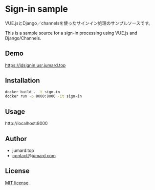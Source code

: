 # Sign-in sample

VUE.jsとDjango／channelsを使ったサインイン処理のサンプルソースです。
 
This is a sample source for a sign-in processing using VUE.js and Django/Channels.

## Demo
 
https://jdsignin.usr.jumard.top
 
 
## Installation
  
```bash
docker build . -t sign-in
docker run -p 8000:8000 -it sign-in
```
 
## Usage
 
http://localhost:8000
  
## Author
 
* jumard.top
* contact@jumard.com
 
## License
[MIT license](https://en.wikipedia.org/wiki/MIT_License).
 

